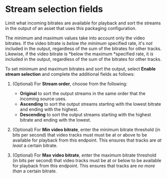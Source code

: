 # Stream selection fields<a name="cfigs-hls-include-streams"></a>

Limit what incoming bitrates are available for playback and sort the streams in the output of an asset that uses this packaging configuration\. 

The minimum and maximum values take into account only the video bitrates\. If the video bitrate is *below the minimum* specified rate, it's *not* included in the output, regardless of the sum of the bitrates for other tracks\. Likewise, if the video bitrate is *below the maximum *specified rate, it *is* included in the output, regardless of the sum of the bitrates for other tracks\.

To set minimum and maximum bitrates and sort the output, select **Enable stream selection** and complete the additional fields as follows:

1. \(Optional\) For **Stream order**, choose from the following:
   + **Original** to sort the output streams in the same order that the incoming source uses\.
   + **Ascending** to sort the output streams starting with the lowest bitrate and ending with the highest\.
   + **Descending** to sort the output streams starting with the highest bitrate and ending with the lowest\.

1. \(Optional\) For **Min video bitrate**, enter the minimum bitrate threshold \(in bits per second\) that video tracks must must be at or above to be available for playback from this endpoint\. This ensures that tracks are *at least* a certain bitrate\.

1. \(Optional\) For **Max video bitrate**, enter the maximum bitrate threshold \(in bits per second\) that video tracks must be at or below to be available for playback from this endpoint\. This ensures that tracks are *no more than* a certain bitrate\.